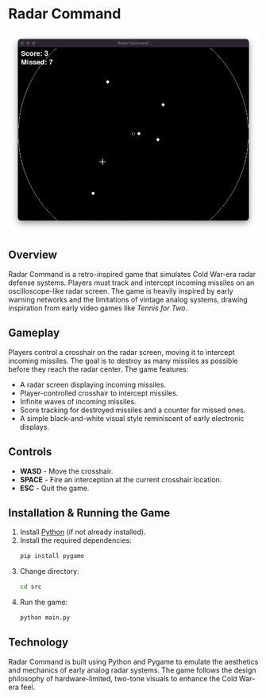# Radar Command

![Radar Command](images/Radar%20Command.png)

## Overview
Radar Command is a retro-inspired game that simulates Cold War-era radar defense systems. Players must track and intercept incoming missiles on an oscilloscope-like radar screen. The game is heavily inspired by early warning networks and the limitations of vintage analog systems, drawing inspiration from early video games like *Tennis for Two*.

## Gameplay
Players control a crosshair on the radar screen, moving it to intercept incoming missiles. The goal is to destroy as many missiles as possible before they reach the radar center. The game features:

- A radar screen displaying incoming missiles.
- Player-controlled crosshair to intercept missiles.
- Infinite waves of incoming missiles.
- Score tracking for destroyed missiles and a counter for missed ones.
- A simple black-and-white visual style reminiscent of early electronic displays.

## Controls
- **WASD** - Move the crosshair.
- **SPACE** - Fire an interception at the current crosshair location.
- **ESC** - Quit the game.

## Installation & Running the Game
1. Install [Python](https://www.python.org/downloads/) (if not already installed).
2. Install the required dependencies:
   ```sh
   pip install pygame
    ```
3. Change directory:
   ```sh
   cd src
    ```
5. Run the game:
    ```sh
    python main.py
    ```

## Technology
Radar Command is built using Python and Pygame to emulate the aesthetics and mechanics of early analog radar systems. The game follows the design philosophy of hardware-limited, two-tone visuals to enhance the Cold War-era feel.
